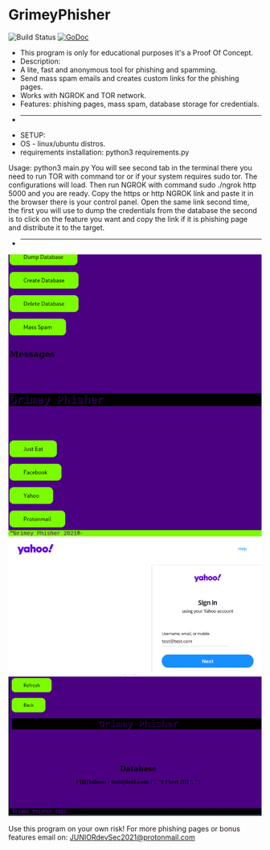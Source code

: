# GrimeyPhisher
![Build Status](https://github.com/gophish/gophish/workflows/CI/badge.svg) [![GoDoc](https://godoc.org/github.com/gophish/gophish?status.svg)](https://godoc.org/github.com/gophish/gophish)
* This program is only for educational purposes it's a Proof Of Concept.
* Description:
* A lite, fast and anonymous tool for phishing and spamming. 
* Send mass spam emails and creates custom links for the phishing pages.
* Works with NGROK and TOR network.
* Features: phishing pages, mass spam, database storage for credentials.
* ------------------------------------------------------------------
* SETUP:
* OS - linux/ubuntu distros.
* requirements installation: python3 requirements.py

Usage:
python3 main.py
You will see second tab in the terminal there you need to run TOR with command tor or if your system requires sudo tor.
The configurations will load. Then run NGROK with command sudo ./ngrok http 5000 and you are ready.
Copy the https or http NGROK link and paste it in the browser there is your control panel.
Open the same link second time, the first you will use to dump the credentials from the database the second is to
click on the feature you want and copy the link if it is phishing page and distribute it to the target.
*  ------------------------------------------------------------------
![grimey](1.png)
![grimey2](2.png)
![grimey3](3.png)

Use this program on your own risk!
For more phishing pages or bonus features email on: JUNIORdevSec2021@protonmail.com
